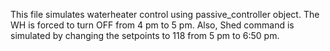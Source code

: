 This file simulates waterheater control using passive_controller object. The WH is forced to turn OFF from 4 pm to 5 pm. Also, Shed command is simulated by changing the setpoints to 118 from 5 pm to 6:50 pm.
